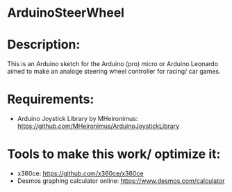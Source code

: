# ArduinoSteerWheel

# Description:
This is an Arduino sketch for the Arduino (pro) micro or Arduino Leonardo aimed to make an analoge steering wheel controller for racing/ car games.

# Requirements:
- Arduino Joystick Library by MHeironimus: https://github.com/MHeironimus/ArduinoJoystickLibrary

# Tools to make this work/ optimize it:
- x360ce: https://github.com/x360ce/x360ce
- Desmos graphing calculator online: https://www.desmos.com/calculator
